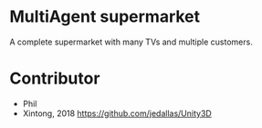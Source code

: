 # MultiAgent supermarket
A complete supermarket with many TVs and multiple customers.

# Contributor
- Phil
- Xintong, 2018
https://github.com/jedallas/Unity3D

